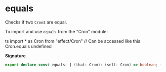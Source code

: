 # equals

Checks if two `Cron`s are equal.

To import and use `equals` from the "Cron" module:

ts
import \* as Cron from "effect/Cron"
// Can be accessed like this
Cron.equals
undefined

**Signature**

```ts
export declare const equals: { (that: Cron): (self: Cron) => boolean; (self: Cron, that: Cron): boolean }
```
